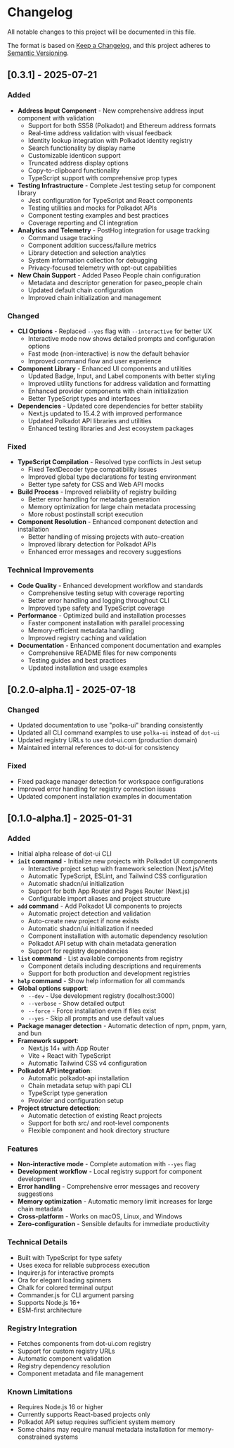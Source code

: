 # Changelog

All notable changes to this project will be documented in this file.

The format is based on [Keep a Changelog](https://keepachangelog.com/en/1.0.0/),
and this project adheres to
[Semantic Versioning](https://semver.org/spec/v2.0.0.html).

## [0.3.1] - 2025-07-21

### Added

- **Address Input Component** - New comprehensive address input component with
  validation
  - Support for both SS58 (Polkadot) and Ethereum address formats
  - Real-time address validation with visual feedback
  - Identity lookup integration with Polkadot identity registry
  - Search functionality by display name
  - Customizable identicon support
  - Truncated address display options
  - Copy-to-clipboard functionality
  - TypeScript support with comprehensive prop types
- **Testing Infrastructure** - Complete Jest testing setup for component library
  - Jest configuration for TypeScript and React components
  - Testing utilities and mocks for Polkadot APIs
  - Component testing examples and best practices
  - Coverage reporting and CI integration
- **Analytics and Telemetry** - PostHog integration for usage tracking
  - Command usage tracking
  - Component addition success/failure metrics
  - Library detection and selection analytics
  - System information collection for debugging
  - Privacy-focused telemetry with opt-out capabilities
- **New Chain Support** - Added Paseo People chain configuration
  - Metadata and descriptor generation for paseo_people chain
  - Updated default chain configuration
  - Improved chain initialization and management

### Changed

- **CLI Options** - Replaced `--yes` flag with `--interactive` for better UX
  - Interactive mode now shows detailed prompts and configuration options
  - Fast mode (non-interactive) is now the default behavior
  - Improved command flow and user experience
- **Component Library** - Enhanced UI components and utilities
  - Updated Badge, Input, and Label components with better styling
  - Improved utility functions for address validation and formatting
  - Enhanced provider components with chain initialization
  - Better TypeScript types and interfaces
- **Dependencies** - Updated core dependencies for better stability
  - Next.js updated to 15.4.2 with improved performance
  - Updated Polkadot API libraries and utilities
  - Enhanced testing libraries and Jest ecosystem packages

### Fixed

- **TypeScript Compilation** - Resolved type conflicts in Jest setup
  - Fixed TextDecoder type compatibility issues
  - Improved global type declarations for testing environment
  - Better type safety for CSS and Web API mocks
- **Build Process** - Improved reliability of registry building
  - Better error handling for metadata generation
  - Memory optimization for large chain metadata processing
  - More robust postinstall script execution
- **Component Resolution** - Enhanced component detection and installation
  - Better handling of missing projects with auto-creation
  - Improved library detection for Polkadot APIs
  - Enhanced error messages and recovery suggestions

### Technical Improvements

- **Code Quality** - Enhanced development workflow and standards
  - Comprehensive testing setup with coverage reporting
  - Better error handling and logging throughout CLI
  - Improved type safety and TypeScript coverage
- **Performance** - Optimized build and installation processes
  - Faster component installation with parallel processing
  - Memory-efficient metadata handling
  - Improved registry caching and validation
- **Documentation** - Enhanced component documentation and examples
  - Comprehensive README files for new components
  - Testing guides and best practices
  - Updated installation and usage examples

## [0.2.0-alpha.1] - 2025-07-18

### Changed

- Updated documentation to use "polka-ui" branding consistently
- Updated all CLI command examples to use `polka-ui` instead of `dot-ui`
- Updated registry URLs to use dot-ui.com (production domain)
- Maintained internal references to dot-ui for consistency

### Fixed

- Fixed package manager detection for workspace configurations
- Improved error handling for registry connection issues
- Updated component installation examples in documentation

## [0.1.0-alpha.1] - 2025-01-31

### Added

- Initial alpha release of dot-ui CLI
- **`init` command** - Initialize new projects with Polkadot UI components
  - Interactive project setup with framework selection (Next.js/Vite)
  - Automatic TypeScript, ESLint, and Tailwind CSS configuration
  - Automatic shadcn/ui initialization
  - Support for both App Router and Pages Router (Next.js)
  - Configurable import aliases and project structure
- **`add` command** - Add Polkadot UI components to projects
  - Automatic project detection and validation
  - Auto-create new project if none exists
  - Automatic shadcn/ui initialization if needed
  - Component installation with automatic dependency resolution
  - Polkadot API setup with chain metadata generation
  - Support for registry dependencies
- **`list` command** - List available components from registry
  - Component details including descriptions and requirements
  - Support for both production and development registries
- **`help` command** - Show help information for all commands
- **Global options support**:
  - `--dev` - Use development registry (localhost:3000)
  - `--verbose` - Show detailed output
  - `--force` - Force installation even if files exist
  - `--yes` - Skip all prompts and use default values
- **Package manager detection** - Automatic detection of npm, pnpm, yarn, and
  bun
- **Framework support**:
  - Next.js 14+ with App Router
  - Vite + React with TypeScript
  - Automatic Tailwind CSS v4 configuration
- **Polkadot API integration**:
  - Automatic polkadot-api installation
  - Chain metadata setup with papi CLI
  - TypeScript type generation
  - Provider and configuration setup
- **Project structure detection**:
  - Automatic detection of existing React projects
  - Support for both src/ and root-level components
  - Flexible component and hook directory structure

### Features

- **Non-interactive mode** - Complete automation with `--yes` flag
- **Development workflow** - Local registry support for component development
- **Error handling** - Comprehensive error messages and recovery suggestions
- **Memory optimization** - Automatic memory limit increases for large chain
  metadata
- **Cross-platform** - Works on macOS, Linux, and Windows
- **Zero-configuration** - Sensible defaults for immediate productivity

### Technical Details

- Built with TypeScript for type safety
- Uses execa for reliable subprocess execution
- Inquirer.js for interactive prompts
- Ora for elegant loading spinners
- Chalk for colored terminal output
- Commander.js for CLI argument parsing
- Supports Node.js 16+
- ESM-first architecture

### Registry Integration

- Fetches components from dot-ui.com registry
- Support for custom registry URLs
- Automatic component validation
- Registry dependency resolution
- Component metadata and file management

### Known Limitations

- Requires Node.js 16 or higher
- Currently supports React-based projects only
- Polkadot API setup requires sufficient system memory
- Some chains may require manual metadata installation for memory-constrained
  systems
